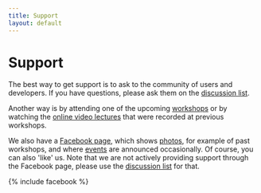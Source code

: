 ```yaml
---
title: Support
layout: default
---
```


# Support

The best way to get support is to ask to the community of users and developers. If you have questions, please ask them on the [discussion list](/discussion_list).

Another way is by attending one of the upcoming [workshops](/workshop) or by watching the [online video lectures](/video) that were recorded at previous workshops.

We also have a [Facebook page](https://www.facebook.com/fieldtriptoolbox/), which shows [photos](https://www.facebook.com/fieldtriptoolbox/photos/), for example of past workshops, and where [events](https://www.facebook.com/fieldtriptoolbox/events/) are announced occasionally. Of course, you can also 'like' us. Note that we are not actively providing support through the Facebook page, please use the [discussion list](/discussion_list) for that.

{% include facebook %}
